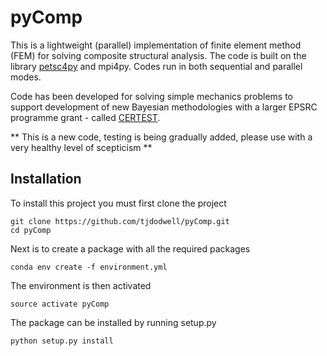# pyComp

This is a lightweight (parallel) implementation of finite element method (FEM) for solving composite structural analysis. The code is built on the library [petsc4py](https://bitbucket.org/petsc/petsc4py/src/master/) and mpi4py. Codes run in both sequential and parallel modes.

Code has been developed for solving simple mechanics problems to support development of new Bayesian methodologies with a larger EPSRC programme grant - called [CERTEST](https://www.composites-certest.com).

** This is a new code, testing is being gradually added, please use with a very healthy level of scepticism **

## Installation

To install this project you must first clone the project

```
git clone https://github.com/tjdodwell/pyComp.git
cd pyComp
```

Next is to create a package with all the required packages

```
conda env create -f environment.yml
```

The environment is then activated

```
source activate pyComp
```

The package can be installed by running setup.py

```
python setup.py install
```

